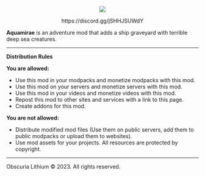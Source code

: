 <p align="center"><img src="https://i.imgur.com/mJI5w8w.jpeg"></p>

<p align="center">https://discord.gg/jSHHJSUWdY</p>

**Aquamirae** is an adventure mod that adds a ship graveyard with terrible deep sea creatures.

-----------------

**Distribution Rules**

**You are allowed:**

- Use this mod in your modpacks and monetize modpacks with this mod.
- Use this mod on your servers and monetize servers with this mod.
- Use this mod in your videos and monetize videos with this mod.
- Repost this mod to other sites and services with a link to this page.
- Сreate addons for this mod.

**You are not allowed:**

- Distribute modified mod files (Use them on public servers, add them to public modpacks or upload them to websites).
- Use mod assets for your projects. All resources are protected by copyright.

-----------------

Obscuria Lithium © 2023. All rights reserved.

